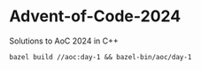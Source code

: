 # Advent-of-Code-2024
Solutions to AoC 2024 in C++

`bazel build //aoc:day-1 && bazel-bin/aoc/day-1`